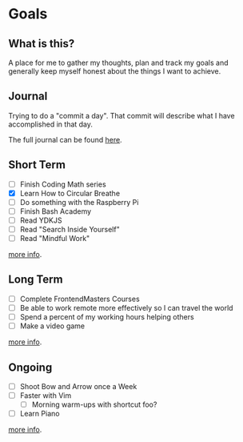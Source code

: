 # Goals

## What is this?
A place for me to gather my thoughts, plan and track my goals and generally keep
myself honest about the things I want to achieve.

## Journal
Trying to do a "commit a day". That commit will describe what I have accomplished
in that day.

The full journal can be found [here](https://github.com/michaelghinrichs/goals/tree/master/Journal).

## Short Term
- [ ] Finish Coding Math series
- [x] Learn How to Circular Breathe
- [ ] Do something with the Raspberry Pi
- [ ] Finish Bash Academy
- [ ] Read YDKJS
- [ ] Read "Search Inside Yourself"
- [ ] Read "Mindful Work"

[more info]().

## Long Term
- [ ] Complete FrontendMasters Courses
- [ ] Be able to work remote more effectively so I can travel the world
- [ ] Spend a percent of my working hours helping others
- [ ] Make a video game

[more info]().

## Ongoing
- [ ] Shoot Bow and Arrow once a Week
- [ ] Faster with Vim
  - [ ] Morning warm-ups with shortcut foo?
- [ ] Learn Piano

[more info]().
